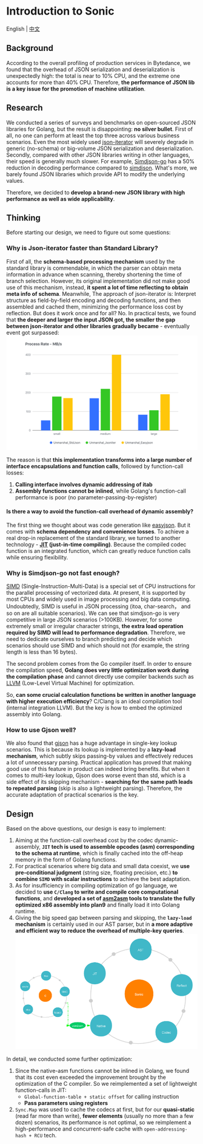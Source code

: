 # Introduction to Sonic

English | [中文](INTRODUCTION_ZH_CN.md)

## Background
According to the overall profiling of production services in Bytedance, we found that the overhead of JSON serialization and deserialization is unexpectedly high: the total is near to 10% CPU, and the extreme one accounts for more than 40% CPU. Therefore, **the performance of JSON lib is a key issue for the promotion of machine utilization**.

## Research
We conducted a series of surveys and benchmarks on open-sourced JSON libraries for Golang, but the result is disappointing: **no silver bullet**. First of all, no one can perform at least the top three across various business scenarios. Even the most widely used [json-iterator](https://github.com/json-iterator/go) will severely degrade in generic (no-schema) or big-volume JSON serialization and deserialization. Secondly, compared with other JSON libraries writing in other languages, their speed is generally much slower. For example, [Simdjson-go](https://github.com/minio/simdjson-go) has a 50% reduction in decoding performance compared to [simdjson](https://github.com/simdjson/simdjson). What's more, we barely found JSON libraries which provide API to modify the underlying values.

Therefore, we decided to **develop a brand-new JSON library with high performance as well as wide applicability**.

## Thinking
Before starting our design, we need to figure out some questions:

### Why is Json-iterator faster than Standard Library?
First of all, the **schema-based processing mechanism** used by the standard library is commendable, in which the parser can obtain meta information in advance when scanning, thereby shortening the time of branch selection. However, its original implementation did not make good use of this mechanism, instead, **it spent a lot of time reflecting to obtain meta info of schema**. Meanwhile, The approach of json-iterator is: Interpret structure as field-by-field encoding and decoding functions, and then assembled and cached them, minimizing the performance loss cost by reflection. But does it work once and for all? No. In practical tests, we found that **the deeper and larger the input JSON got, the smaller the gap between json-iterator and other libraries gradually became** - eventually event got surpassed:
![Scalability](./imgs/introduction-1.png) 

The reason is that **this implementation transforms into a large number of interface encapsulations and function calls**, followed by function-call losses:
1. **Calling interface involves dynamic addressing of itab**
2. **Assembly functions cannot be inlined**, while Golang's function-call performance is poor (no parameter-passing-by-register)

#### Is there a way to avoid the function-call overhead of dynamic assembly?
The first thing we thought about was code generation like [easyjson](https://github.com/mailru/easyjson). But it comes with **schema dependency and convenience losses**. To achieve a real drop-in replacement of the standard library, we turned to another technology - **[JIT](https://en.wikipedia.org/wiki/Just-in-time_compilation) (just-in-time compiling)**. Because the compiled codec function is an integrated function, which can greatly reduce function calls while ensuring flexibility.

### Why is Simdjson-go not fast enough?
[SIMD](https://en.wikipedia.org/wiki/SIMD) (Single-Instruction-Multi-Data) is a special set of CPU instructions for the parallel processing of vectorized data. At present, it is supported by most CPUs and widely used in image processing and big data computing. Undoubtedly, SIMD is useful in JSON processing (itoa, char-search， and so on are all suitable scenarios). We can see that simdjson-go is very competitive in large JSON scenarios (>100KB). However, for some extremely small or irregular character strings, **the extra load operation required by SIMD will lead to performance degradation**. Therefore, we need to dedicate ourselves to branch predicting and decide which scenarios should use SIMD and which should not (for example, the string length is less than 16 bytes).

The second problem comes from the Go compiler itself. In order to ensure the compilation speed, **Golang does very little optimization work during the compilation phase** and cannot directly use compiler backends such as [LLVM](https://en.wikipedia.org/wiki/LLVM) (Low-Level Virtual Machine) for optimization.

So, **can some crucial calculation functions be written in another language with higher execution efficiency**?
C/Clang is an ideal compilation tool (internal integration LLVM). But the key is how to embed the optimized assembly into Golang.

### How to use Gjson well?
We also found that [gjson](https://github.com/tidwall/gjson) has a huge advantage in single-key lookup scenarios. This is because its lookup is implemented by a **lazy-load mechanism**, which subtly skips passing-by values and effectively reduces a lot of unnecessary parsing. Practical application has proved that making good use of this feature in product can indeed bring benefits. But when it comes to multi-key lookup, Gjson does worse event than std,  which is a side effect of its skipping mechanism - **searching for the same path leads to repeated parsing** (skip is also a lightweight parsing). Therefore, the accurate adaptation of practical scenarios is the key.

## Design
Based on the above questions, our design is easy to implement:

1. Aiming at the function-call overhead cost by the codec dynamic-assembly, **`JIT` tech is used to assemble opcodes (asm) corresponding to the schema at runtime**, which is finally cached into the off-heap memory in the form of Golang functions.
2. For practical scenarios where big data and small data coexist, we **use pre-conditional judgment** (string size, floating precision, etc.) **to combine `SIMD` with scalar instructions** to achieve the best adaptation.
3. As for insufficiency in compiling optimization of go language, we decided to **use `C/Clang` to write and compile core computational functions**, and **developed a set of [asm2asm](https://github.com/chenzhuoyu/asm2asm) tools to translate the fully optimized x86 assembly into plan9** and finally load it into Golang runtime.
4. Giving the big speed gap between parsing and skipping, the **`lazy-load` mechanism** is certainly used in our AST parser, but in **a more adaptive and efficient way to reduce the overhead of multiple-key queries**.
![design](./imgs/introduction-2.png)

In detail,  we conducted some further optimization:
1. Since the native-asm functions cannot be inlined in Golang, we found that its cost even exceeded the improvement brought by the optimization of the C compiler. So we reimplemented a set of lightweight function-calls in JIT:
    - `Global-function-table + static offset` for calling instruction
    - **Pass parameters using registers**
2. `Sync.Map` was used to cache the codecs at first, but for our **quasi-static** (read far more than write), **fewer elements** (usually no more than a few dozen) scenarios, its performance is not optimal, so we reimplement a high-performance and concurrent-safe cache with `open-addressing-hash + RCU` tech.
